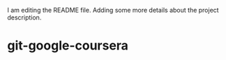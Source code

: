 I am editing the README file. Adding some more details about the project description.

# git-google-coursera
